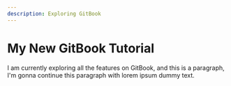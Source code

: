 ```yaml
---
description: Exploring GitBook
---
```


# My New GitBook Tutorial

I am currently exploring all the features on GitBook, and this is a paragraph, I'm gonna continue this paragraph with lorem ipsum dummy text.

